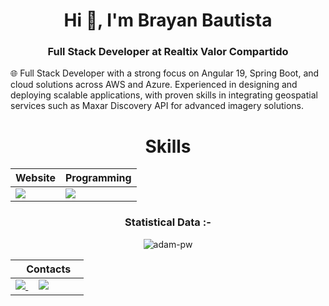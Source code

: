 <h1 align="center">Hi 👋, I'm Brayan Bautista</h1>
<h3 align="center">Full Stack Developer at Realtix Valor Compartido</h3>

</div>

🌐 Full Stack Developer with a strong focus on Angular 19, Spring Boot, and cloud solutions across AWS and Azure. Experienced in designing and deploying scalable applications, with proven skills in integrating geospatial services such as Maxar Discovery API for advanced imagery solutions.

<div align="Center">


<h1>Skills</h1>
</div>

<div align="Center">

| Website | Programming |
| ------------- | ------------- |
| <img src="https://skillicons.dev/icons?i=java,nodejs,ts,angular,postgres"/> | <img src="https://skillicons.dev/icons?i=git,vscode,aws,azure,github"/> |

</div>

<div align="Center">
<h3>Statistical Data :-</h3>
<p><img align="center"
    src="https://github-readme-stats.vercel.app/api/top-langs?username=BLBM&show_icons=true&locale=en&bg_color=0d1117&text_color=ffffff&layout=compact"
    alt="adam-pw" 
    bg_color=#808080/></p>

</div>


<div align="Center">

|‎ ‎ ‎ ‎ Contacts‎ ‎ ‎ ‎ |
| ----------|
| <a href="mailto:bbautistamera@gmail.com"> <img src="https://skillicons.dev/icons?i=gmail"/> </a> ‎ ‎ ‎ ‎  <a href="https://www.linkedin.com/in/brayan-b4utista/"> <img src="https://skillicons.dev/icons?i=linkedin"/> 

</div>
